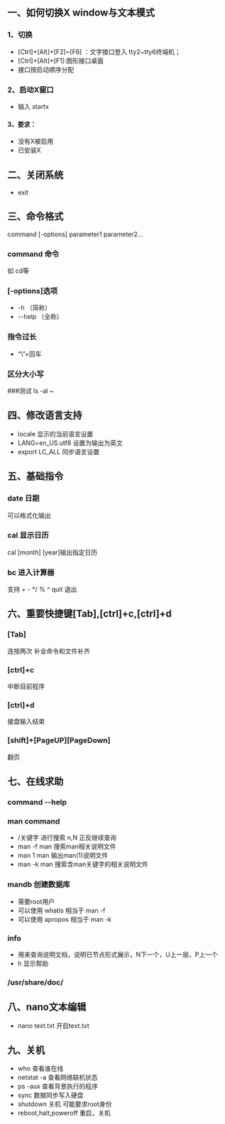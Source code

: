 ## 一、如何切换X window与文本模式
### 1、切换
* [Ctrl]+[Alt]+[F2]~[F6] ：文字接口登入 tty2~tty6终端机；
* [Ctrl]+[Alt]+[F1]:图形接口桌面
* 接口按启动顺序分配
### 2、启动X窗口
* 输入 startx
#### 3、要求：
* 没有X被启用
* 已安装X

## 二、关闭系统
* exit
## 三、命令格式
command [-options] parameter1 parameter2...
### command 命令
如 cd等
### [-options]选项
* -h （简称）
* --help （全称）

### 指令过长
* “\”+回车

### 区分大小写

###测试 ls -al ~

## 四、修改语言支持

* locale 显示的当前语言设置
* LANG=en_US.utf8 设置为输出为英文
* export LC_ALL 同步语言设置

## 五、基础指令

### date 日期
可以格式化输出
### cal 显示日历
cal [month] [year]输出指定日历

### bc 进入计算器
支持 + - */ % ^
quit 退出

## 六、重要快捷键[Tab],[ctrl]+c,[ctrl]+d

### [Tab]
连按两次
补全命令和文件补齐
### [ctrl]+c
中断目前程序
### [ctrl]+d
接盘输入结束
### [shift]+[PageUP][PageDown]
翻页

## 七、在线求助
### command --help
### man command
* /关键字 进行搜索 n,N 正反继续查询
* man -f man 搜索man相关说明文件
* man 1 man 输出man(1)说明文件
* man -k man 搜索含man关键字的相关说明文件

### mandb 创建数据库
* 需要root用户
* 可以使用 whatis 相当于 man -f
* 可以使用 apropos 相当于 man -k

### info
* 用来查询说明文档，说明已节点形式展示，N下一个，U上一层，P上一个
* h 显示帮助
### /usr/share/doc/


## 八、nano文本编辑
* nano text.txt 开启text.txt

## 九、关机
* who 查看谁在线
* netstat -a 查看网络联机状态
* ps -aux 查看背景执行的程序
* sync 数据同步写入硬盘
* shutdown 关机 可能要求root身份
* reboot,halt,poweroff 重启，关机